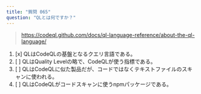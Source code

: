 ```yaml
---
title: "質問 065"
question: "QLとは何ですか？"
---
```


> https://codeql.github.com/docs/ql-language-reference/about-the-ql-language/
1. [x] QLはCodeQLの基盤となるクエリ言語である。
1. [ ] QLはQuality Levelの略で、CodeQLが使う指標である。
1. [ ] QLはCodeQLに似た製品だが、コードではなくテキストファイルのスキャンに使われる。
1. [ ] QLはCodeQLがコードスキャンに使うnpmパッケージである。